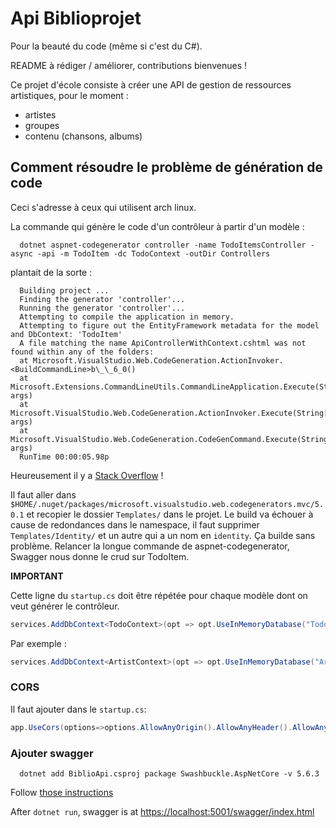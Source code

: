 # Api Biblioprojet

Pour la beauté du code (même si c'est du C#).

README à rédiger / améliorer, contributions bienvenues !

Ce projet d'école consiste à créer une API de gestion de ressources artistiques, pour le moment :

-   artistes
-   groupes
-   contenu (chansons, albums)

## Comment résoudre le problème de génération de code

Ceci s'adresse à ceux qui utilisent arch linux.

La commande qui génère le code d'un contrôleur à partir d'un modèle :

      dotnet aspnet-codegenerator controller -name TodoItemsController -async -api -m TodoItem -dc TodoContext -outDir Controllers

plantait de la sorte :

      Building project ...
      Finding the generator 'controller'...
      Running the generator 'controller'...
      Attempting to compile the application in memory.
      Attempting to figure out the EntityFramework metadata for the model and DbContext: 'TodoItem'
      A file matching the name ApiControllerWithContext.cshtml was not found within any of the folders:
      at Microsoft.VisualStudio.Web.CodeGeneration.ActionInvoker.<BuildCommandLine>b\_\_6_0()
      at Microsoft.Extensions.CommandLineUtils.CommandLineApplication.Execute(String[] args)
      at Microsoft.VisualStudio.Web.CodeGeneration.ActionInvoker.Execute(String[] args)
      at Microsoft.VisualStudio.Web.CodeGeneration.CodeGenCommand.Execute(String[] args)
      RunTime 00:00:05.98p

Heureusement il y a [Stack Overflow](https://stackoverflow.com/questions/63361534/attempting-to-figure-out-the-entityframework-metadata-for-the-model-and-dbcontex) !

Il faut aller dans `$HOME/.nuget/packages/microsoft.visualstudio.web.codegenerators.mvc/5.0.1` et recopier le dossier `Templates/` dans le projet. Le build va échouer à cause de redondances dans le namespace, il faut supprimer `Templates/Identity/` et un autre qui a un nom en `identity`. Ça builde sans problème. Relancer la longue commande de aspnet-codegenerator, Swagger nous donne le crud sur TodoItem.

**IMPORTANT**

Cette ligne du `startup.cs` doit être répétée pour chaque modèle dont on veut générer le contrôleur.

```cs
services.AddDbContext<TodoContext>(opt => opt.UseInMemoryDatabase("TodoList"));
```

Par exemple :

```cs
services.AddDbContext<ArtistContext>(opt => opt.UseInMemoryDatabase("Artistlist"));
```

### CORS

Il faut ajouter dans le `startup.cs`:

```cs
app.UseCors(options=>options.AllowAnyOrigin().AllowAnyHeader().AllowAnyMethod() );

```

### Ajouter swagger

      dotnet add BiblioApi.csproj package Swashbuckle.AspNetCore -v 5.6.3

Follow [those instructions](https://docs.microsoft.com/en-us/aspnet/core/tutorials/getting-started-with-swashbuckle?view=aspnetcore-5.0&tabs=visual-studio)

After `dotnet run`, swagger is at <https://localhost:5001/swagger/index.html>
